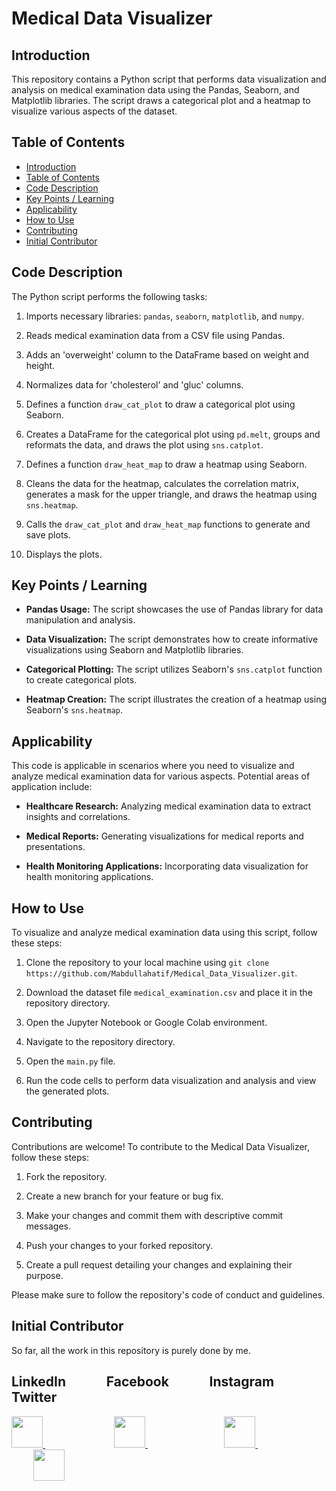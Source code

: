 
# Medical Data Visualizer

## Introduction

This repository contains a Python script that performs data visualization and analysis on medical examination data using the Pandas, Seaborn, and Matplotlib libraries. The script draws a categorical plot and a heatmap to visualize various aspects of the dataset.

## Table of Contents

- [Introduction](#introduction)
- [Table of Contents](#table-of-contents)
- [Code Description](#code-description)
- [Key Points / Learning](#key-points--learning)
- [Applicability](#applicability)
- [How to Use](#how-to-use)
- [Contributing](#contributing)
- [Initial Contributor](#initial-contributor)

## Code Description

The Python script performs the following tasks:

1. Imports necessary libraries: `pandas`, `seaborn`, `matplotlib`, and `numpy`.

2. Reads medical examination data from a CSV file using Pandas.

3. Adds an 'overweight' column to the DataFrame based on weight and height.

4. Normalizes data for 'cholesterol' and 'gluc' columns.

5. Defines a function `draw_cat_plot` to draw a categorical plot using Seaborn.

6. Creates a DataFrame for the categorical plot using `pd.melt`, groups and reformats the data, and draws the plot using `sns.catplot`.

7. Defines a function `draw_heat_map` to draw a heatmap using Seaborn.

8. Cleans the data for the heatmap, calculates the correlation matrix, generates a mask for the upper triangle, and draws the heatmap using `sns.heatmap`.

9. Calls the `draw_cat_plot` and `draw_heat_map` functions to generate and save plots.

10. Displays the plots.

## Key Points / Learning

- **Pandas Usage:** The script showcases the use of Pandas library for data manipulation and analysis.

- **Data Visualization:** The script demonstrates how to create informative visualizations using Seaborn and Matplotlib libraries.

- **Categorical Plotting:** The script utilizes Seaborn's `sns.catplot` function to create categorical plots.

- **Heatmap Creation:** The script illustrates the creation of a heatmap using Seaborn's `sns.heatmap`.

## Applicability

This code is applicable in scenarios where you need to visualize and analyze medical examination data for various aspects. Potential areas of application include:

- **Healthcare Research:** Analyzing medical examination data to extract insights and correlations.

- **Medical Reports:** Generating visualizations for medical reports and presentations.

- **Health Monitoring Applications:** Incorporating data visualization for health monitoring applications.

## How to Use

To visualize and analyze medical examination data using this script, follow these steps:

1. Clone the repository to your local machine using `git clone https://github.com/Mabdullahatif/Medical_Data_Visualizer.git`.

2. Download the dataset file `medical_examination.csv` and place it in the repository directory.

3. Open the Jupyter Notebook or Google Colab environment.

4. Navigate to the repository directory.

5. Open the `main.py` file.

6. Run the code cells to perform data visualization and analysis and view the generated plots.

## Contributing

Contributions are welcome! To contribute to the Medical Data Visualizer, follow these steps:

1. Fork the repository.

2. Create a new branch for your feature or bug fix.

3. Make your changes and commit them with descriptive commit messages.

4. Push your changes to your forked repository.

5. Create a pull request detailing your changes and explaining their purpose.

Please make sure to follow the repository's code of conduct and guidelines.

## Initial Contributor

So far, all the work in this repository is purely done by me.

## LinkedIn &nbsp; &nbsp; &nbsp; &nbsp; &nbsp; &nbsp; Facebook &nbsp; &nbsp; &nbsp; &nbsp; &nbsp; &nbsp; Instagram &nbsp; &nbsp; &nbsp; &nbsp; &nbsp; &nbsp; Twitter
<a href="https://www.linkedin.com/in/muhammad-abdullah-atif/">
    <img height="50" src="https://cdn2.iconfinder.com/data/icons/social-icon-3/512/social_style_3_in-306.png"/>
</a> &nbsp; &nbsp; &nbsp; &nbsp; &nbsp; &nbsp;&nbsp; &nbsp; &nbsp; &nbsp; &nbsp; &nbsp;&nbsp; &nbsp;&nbsp;&nbsp;

<a href="https://www.facebook.com/abdullahatif362/">
    <img height="50" src="https://cdn0.iconfinder.com/data/icons/social-flat-rounded-rects/512/facebook-64.png"/>
</a> &nbsp; &nbsp; &nbsp; &nbsp; &nbsp; &nbsp;&nbsp; &nbsp; &nbsp; &nbsp; &nbsp; &nbsp;&nbsp; &nbsp;&nbsp;&nbsp;&nbsp;&nbsp;&nbsp;

<a href="https://www.instagram.com/abdullah._.atif/">
    <img height="50" src="https://cdn2.iconfinder.com/data/icons/social-media-applications/64/social_media_applications_3-instagram-64.png"/>
</a> &nbsp; &nbsp; &nbsp; &nbsp; &nbsp; &nbsp;&nbsp; &nbsp; &nbsp; &nbsp; &nbsp; &nbsp;&nbsp; &nbsp;&nbsp;&nbsp;&nbsp;&nbsp; &nbsp;&nbsp;

<a href="https://www.twitter.com/abd_allah_atif/">
    <img height="50" src="https://cdn3.iconfinder.com/data/icons/2018-social-media-logotypes/1000/2018_social_media_popular_app_logo_twitter-64.png"/>
</a>

